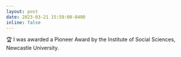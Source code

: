 ```yaml
---
layout: post
date: 2023-03-21 15:59:00-0400
inline: false
---
```


🏆 I was awarded a Pioneer Award by the Institute of Social Sciences, Newcastle University.